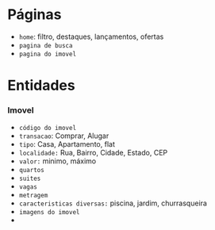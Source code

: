 # Páginas

- `home`: filtro, destaques, lançamentos, ofertas
- `pagina de busca`
- `pagina do imovel`


# Entidades

### Imovel

- `código do imovel` 
- `transacao`: Comprar, Alugar
- `tipo`: Casa, Apartamento, flat
- `localidade:` Rua, Bairro, Cidade, Estado, CEP
- `valor:` minimo, máximo
- `quartos`
- `suites`
- `vagas`
- `metragem`
- `caracteristicas diversas:` piscina, jardim, churrasqueira
- `imagens do imovel`
- ​